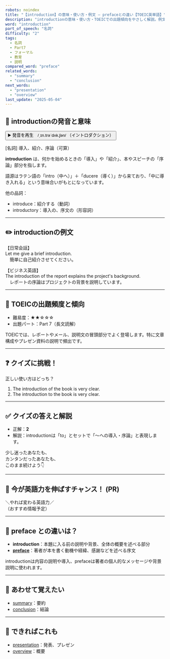 ```yaml
---
robots: noindex
title: "【introduction】の意味・使い方・例文 ― prefaceとの違い【TOEIC英単語】"
description: "introductionの意味・使い方・TOEICでの出題傾向をやさしく解説。例文・クイズ付きでprefaceとの違いもわかりやすく学べます。"
word: "introduction"
part_of_speech: "名詞"
difficulty: "2"
tags:
  - 名詞
  - Part7
  - フォーマル
  - 教育
  - 説明
compared_word: "preface"
related_words:
  - "summary"
  - "conclusion"
next_words:
  - "presentation"
  - "overview"
last_update: "2025-05-04"
---
```


## 🔰 introductionの発音と意味

<button class="play-audio" onclick="playTTS('introduction')">
  <span class="play-audio-main">
    ▶️ 発音を再生　/ˌɪn.trəˈdʌk.ʃən/
  </span>
  <span class="play-audio-sub">
    （イントロダクション）
  </span>
</button>

[名詞] 導入、紹介、序論（可算）

**introduction** は、何かを始めるときの「導入」や「紹介」、本やスピーチの「序論」部分を指します。

語源はラテン語の「intro（中へ）」＋「ducere（導く）」から来ており、「中に導き入れる」という意味合いがもとになっています。

他の品詞：  
- introduce：紹介する（動詞）
- introductory：導入の、序文の（形容詞）

---

## ✏️ introductionの例文

【日常会話】  
Let me give a brief introduction.  
　簡単に自己紹介させてください。

【ビジネス英語】  
The introduction of the report explains the project's background.  
　レポートの序論はプロジェクトの背景を説明しています。

---

## 🎯 TOEICの出題頻度と傾向

- 難易度：★★☆☆☆
- 出題パート：Part 7（長文読解）

TOEICでは、レポートやメール、説明文の冒頭部分でよく登場します。特に文章構成やプレゼン資料の説明で頻出です。

---

## ❓ クイズに挑戦！

正しい使い方はどっち？

1. The introduction of the book is very clear.  
2. The introduction to the book is very clear.

---

## ✅ クイズの答えと解説

- 正解：**2**
- 解説：introductionは「to」とセットで「～への導入・序論」と表現します。

少し迷ったあなたも、  
カンタンだったあなたも、  
このまま続けよう👇️

---

## 🚀 今が英語力を伸ばすチャンス！ (PR)

<div class="info-center">
＼やれば変わる英語力／<br>  
（おすすめ情報予定）
</div>

---

## 🤔  preface との違いは？

- **introduction**：本題に入る前の説明や背景、全体の概要を述べる部分
- **[preface](/word/preface)**：著者が本を書く動機や経緯、感謝などを述べる序文

introductionは内容の説明や導入、prefaceは著者の個人的なメッセージや背景説明に使われます。

---

## 🧩 あわせて覚えたい

- [summary](/word/summary)：要約
- [conclusion](/word/conclusion)：結論

---

## 📖 できればこれも

- [presentation](/word/presentation)：発表、プレゼン
- [overview](/word/overview)：概要

<!-- cvid: aid00_bid28 -->

